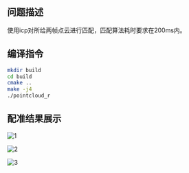 

## 问题描述

使用icp对所给两帧点云进行匹配，匹配算法耗时要求在200ms内。



## 编译指令

```bash
mkdir build
cd build
cmake ..
make -j4
./pointcloud_r
```



## 配准结果展示

![1](D:\SIAT\Wattman_Test\img\1.png)

![2](D:\SIAT\Wattman_Test\img\2.png)

![3](D:\SIAT\Wattman_Test\img\3.png)